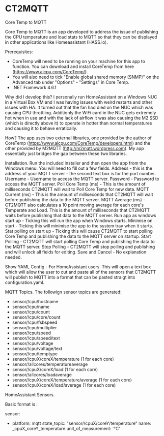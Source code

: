 # CT2MQTT
Core Temp to MQTT

Core Temp to MQTT is an app developed to address the issue of publishing the CPU temperature and load stats to MQTT so that they can be 
displayed in other applications like Homeassistant (HASS.io).

Prerequisites:
- CoreTemp will need to be running on your machine for this app to function. You can download and install CoreTemp from here 
  (https://www.alcpu.com/CoreTemp/).  
- You will also need to tick "Enable global shared memory (SNMP)" on the Advanced tab under "Options" - "Settings" in Core Temp.
- .NET Framework  4.6.1

Why did I develop this? 
I personally run HomeAssistant on a Windows NUC in a Virtual Box VM and I was having issues with weird restarts and other issues with HA.
It turned out that the fan had died on the NUC which was causing CPU throttling. Additionly the WiFi card in the NUC gets extremely hot
when in use and with the lack of airflow it was also causing the M2 SSD (which is directly above it) to operate in hotter than normal 
temperatures and causing it to behave erratically.

How?
The app uses two external libraries, one provided by the author of CoreTemp (https://www.alcpu.com/CoreTemp/developers.html) and the other
provided by M2MQTT (http://m2mqtt.wordpress.com).
My app essentially just bridges the gap between these two libraries.

Installation.
Run the included installer and then open the app from the Windows menu.
You will need to fill out a few fields.
Address                     - this is the address of your MQTT server -  the second text box is for the port number.
Username                    - Username to access the MQTT server.
Password                    - Password to access the MQTT server.
Poll Core Temp (ms)         - This is the amount of milliseconds CT2MQTT will wait to Poll Core Temp for new data.
MQTT Current (ms)           - This is the amount of milliseconds that CT2MQTT will wait before publishing the data to the MQTT server.
MQTT Average (ms)           - CT2MQTT also calculates a 10 point moving average for each core's Temperate and Load.   This is the amount of
                              milliseconds that CT2MQTT waits before publishing that data to the MQTT server.
Run app as windows start up - Ticking this will run the app when Windows starts.
Minimise on start           - Ticking this will minimise the app to the system tray when it starts.
Stat polling on start up    - Ticking this will cause CT2MQTT to start polling Core Temp and publishing the data to the MQTT 
                              server on startup.
Start Polling               - CT2MQTT will start polling Core Temp and publishing the data to the MQTT server.
Stop Polling                - CT2MQTT will stop polling and publishing and will unlock all fields for editing.
Save and Cancel             - No explanation needed. 

Show YAML Config            - For HomeAssistant users.  This will open a text box which will allow the user to cut and paste all of the 
                              sensors that CT2MQTT will publish to MQTT into a format that can be pasted straigt into configuration.yaml.

MQTT Topics.
The followign sensor topics are generated:
 - sensor/<hostname>/cpu/hostname
 - sensor/<hostname>/cpu/name
 - sensor/<hostname>/cpu/count
 - sensor/<hostname>/cpu/core/count
 - sensor/<hostname>/cpu/fsbspeed
 - sensor/<hostname>/cpu/multiplier
 - sensor/<hostname>/cpu/speed
 - sensor/<hostname>/cpu/speed/text
 - sensor/<hostname>/cpu/voltage
 - sensor/<hostname>/cpu/voltage/text
 - sensor/<hostname>/cpu/temptype
 - sensor/<hostname>/cpuX/coreX/temperature (1 for each core)
 - sensor/<hostname>/allcores/temperatureaverage
 - sensor/<hostname>/cpuX/coreX/load (1 for each core)
 - sensor/<hostname>/allcores/loadaverage 
 - sensor/<hostname>/cpuX/coreX/temperature/average (1 for each core)
 - sensor/<hostname>/cpuX/coreX/load/average (1 for each core)

HomeAssistant Sensors.

Basic format is :

sensor:
  - platform: mqtt
    state_topic: "sensor/<hostname>/cpuX/coreY/temperature"
    name: <hostname>_cpuX_coreY_temperature
    unit_of_measurement: '°C'


                              
